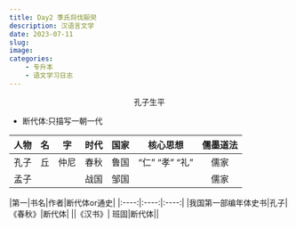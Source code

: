 ```yaml
---
title: Day2 季氏将伐颛臾
description: 汉语言文学
date: 2023-07-11
slug:
image: 
categories:
    - 专升本
    - 语文学习日志
---
```

<p align="center">孔子生平</p >

- 断代体:只描写一朝一代

|人物|名|字|时代|国家|核心思想|儒墨道法|
|:----:|:----:|:----:|:----:|:----:|:----:|:----:|
|孔子|丘|仲尼|春秋|鲁国|“仁” “孝” “礼”|儒家|
|孟子|||战国|邹国||儒家|

|第一|书名|作者|断代体or通史|
|:----:|:----:|:----:|
|我国第一部编年体史书|孔子|《春秋》|断代体|
||《汉书》| 班固|断代体||
